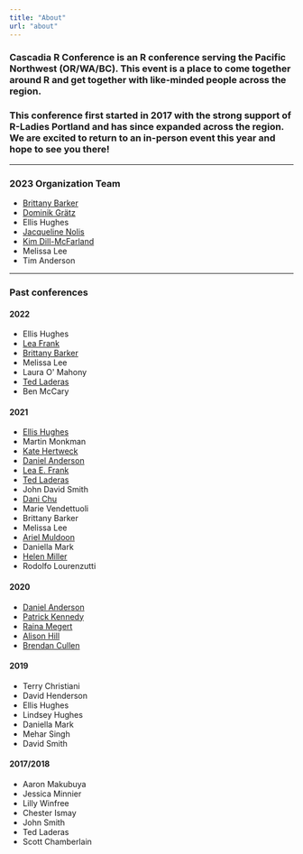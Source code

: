```yaml
---
title: "About"
url: "about"
---
```


<h3>Cascadia R Conference is an R conference serving the Pacific Northwest (OR/WA/BC).
This event is a place to come together around R and get together with like-minded people across
the region.</h3>

<h3>This conference first started in 2017 with the strong support of R-Ladies Portland and
has since expanded across the region. We are excited to return to an in-person event 
this year and hope to see you there!</h3>

***

### 2023 Organization Team

+ [Brittany Barker](http://brittanysbarker.org)
+ [Dominik Grätz](https://www.researchgate.net/profile/Dominik-Graetz-2)
+ Ellis Hughes
+ [Jacqueline Nolis](https://jnolis.com/)
+ [Kim Dill-McFarland](https://kdillmcfarland.github.io/)
+ Melissa Lee
+ Tim Anderson

***
### Past conferences
#### 2022

+ Ellis Hughes
+ [Lea Frank](https://lea-frank.netlify.app/)
+ [Brittany Barker](http://brittanysbarker.org)
+ Melissa Lee
+ Laura O' Mahony
+ [Ted Laderas](https://laderast.github.io )
+ Ben McCary

#### 2021

+ [Ellis Hughes](http://twitter.com/thebioengineer)
+ Martin Monkman
+ [Kate Hertweck](http://katehertweck.com)
+ [Daniel Anderson](https://www.datalorax.com/about/)
+ [Lea E. Frank](https://github.com/lfrank14)
+ [Ted Laderas](https://laderast.github.io)
+ John David Smith
+ [Dani Chu](https://danichusfu.github.io/)
+ Marie Vendettuoli
+ Brittany Barker
+ Melissa Lee
+ [Ariel Muldoon](https://aosmith.rbind.io/)
+ Daniella Mark
+ [Helen Miller](https://github.com/helenmiller16)
+ Rodolfo Lourenzutti

#### 2020

+ [Daniel Anderson](https://www.datalorax.com/about/)
+ [Patrick Kennedy](https://ctl.uoregon.edu/about/staff/patrick-kennedy)
+ [Raina Megert](https://education.uoregon.edu/people/faculty/rainam)
+ [Alison Hill](https://alison.rbind.io/)
+ [Brendan Cullen](https://bcullen.rbind.io/)

#### 2019

+ Terry Christiani
+ David Henderson
+ Ellis Hughes
+ Lindsey Hughes
+ Daniella Mark
+ Mehar Singh
+ David Smith


#### 2017/2018

+ Aaron Makubuya
+ Jessica Minnier
+ Lilly Winfree
+ Chester Ismay
+ John Smith
+ Ted Laderas
+ Scott Chamberlain







